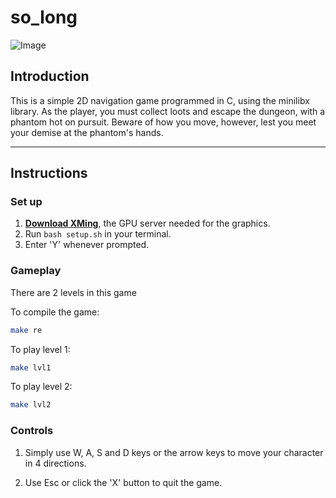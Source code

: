 # so_long

![Image](https://github.com/user-attachments/assets/03311a1c-c325-4517-8508-d5528b1ef02a)

## Introduction
This is a simple 2D navigation game programmed in C, using the minilibx library. As the player, you must collect loots and escape the dungeon, with a phantom hot on pursuit. Beware of how you move, however, lest you meet your demise at the phantom's hands.

---

## Instructions

### Set up

1. **[Download XMing](https://sourceforge.net/projects/xming/)**, the GPU server needed for the graphics.
2. Run ```bash setup.sh``` in your terminal.
3. Enter 'Y' whenever prompted.

### Gameplay
There are 2 levels in this game

To compile the game:
```bash
make re
```

To play level 1:
```bash
make lvl1
``` 

To play level 2:
```bash
make lvl2
```

### Controls

1. Simply use W, A, S and D keys or the arrow keys to move your character in 4 directions.

2. Use Esc or click the 'X' button to quit the game.
